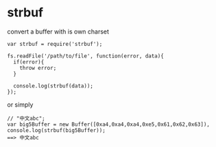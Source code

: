 strbuf
========

convert a buffer with is own charset

````
var strbuf = require('strbuf');

fs.readFile('/path/to/file', function(error, data){
  if(error){
    throw error;
  }
  
  console.log(strbuf(data));
});
````
or simply

````
// "中文abc";
var big5Buffer = new Buffer([0xa4,0xa4,0xa4,0xe5,0x61,0x62,0x63]),
console.log(strbuf(big5Buffer));
==> 中文abc
````
